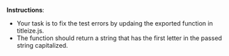 **Instructions**:

  * Your task is to fix the test errors by updaing the exported function in titleize.js.
  * The function should return a string that has the first letter in the passed string capitalized.